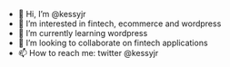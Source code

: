 - 👋 Hi, I’m @kessyjr
- 👀 I’m interested in fintech, ecommerce and wordpress
- 🌱 I’m currently learning wordpress
- 💞️ I’m looking to collaborate on fintech applications
- 📫 How to reach me: twitter @kessyjr

<!---
kessyjr/kessyjr is a ✨ special ✨ repository because its `README.md` (this file) appears on your GitHub profile.
You can click the Preview link to take a look at your changes.
--->
